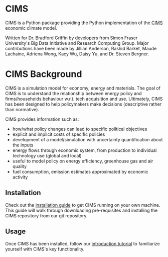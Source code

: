 # CIMS
CIMS is a Python package providing the Python implementation of the [CIMS](https://pics.uvic.ca/sites/default/files/uploads/CIMS%20Community%20Excel%20model%20user%20documentation_0.pdf)
economic climate model. 

Written for Dr. Bradford Griffin by developers from Simon Fraser
University's Big Data Initiative and Research Computing Group. Major
contributions have been made by Jillian Anderson, Rashid Barket, Maude Lachaine,
Adriena Wong, Kacy Wu, Daisy Yu, and Dr. Steven Bergner. 

# CIMS Background
CIMS is a simulation model for economy, energy and materials. The goal of CIMS 
is to understand the relationship between energy policy and firms/households 
behaviour w.r.t. tech acquisition and use. Ultimately, CIMS has been designed to 
help policymakers make decisions (descriptive rather than normative). 

CIMS provides information such as:   
* how/what policy changes can lead to specific political objectives
* explicit and implicit costs of specific policies
* development of a model/simulation with uncertainty quantification about the 
  inputs
* energy flows through economic system, from production to individual technology 
  use (global and local)
* useful to model policy on energy efficiency, greenhouse gas and air quality
* fuel consumption, emission estimates approximated by economic activity


## Installation
Check out the [installation guide](docs/Installation.md) to get CIMS running
on your own machine. This guide will walk through downloading pre-requisites and
installing the CIMS repository from our git repository. 

## Usage
Once CIMS has been installed, follow our [introduction tutorial](tutorials/Quickstart.ipynb) to 
familiarize yourself with CIMS's key functionality. 